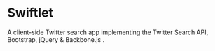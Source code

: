 Swiftlet
========

A client-side Twitter search app implementing the Twitter Search API, Bootstrap, jQuery &amp; Backbone.js .
